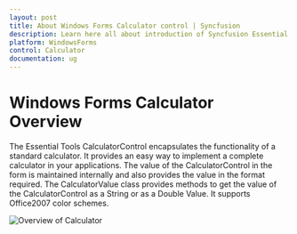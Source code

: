 ```yaml
---
layout: post
title: About Windows Forms Calculator control | Syncfusion
description: Learn here all about introduction of Syncfusion Essential Studio Windows Forms Calculator control and more details.
platform: WindowsForms
control: Calculator
documentation: ug
---
```


# Windows Forms Calculator Overview

The Essential Tools CalculatorControl encapsulates the functionality of a standard calculator. It provides an easy way to implement a complete calculator in your applications. The value of the CalculatorControl in the form is maintained internally and also provides the value in the format required. The CalculatorValue class provides methods to get the value of the CalculatorControl as a String or as a Double Value. It supports Office2007 color schemes.

![Overview of Calculator](Overview_images/windowsforms-calculator-overview.png) 